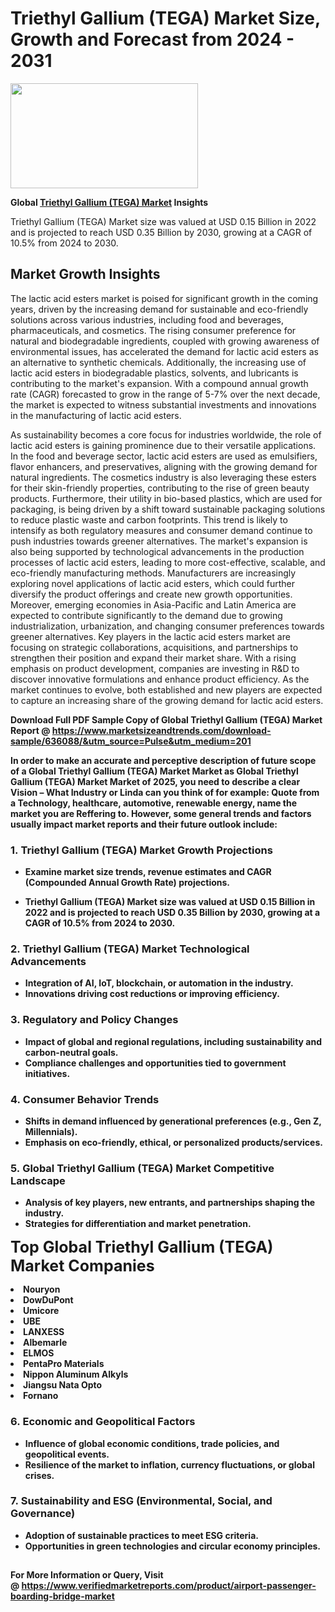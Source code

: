 <H1>Triethyl Gallium (TEGA) Market Size, Growth and Forecast from 2024 - 2031</H1><img class="aligncenter size-medium wp-image-584254" src="https://thirdeyenews.in/wp-content/uploads/2024/09/Global-Market-Research-300x168.jpeg" alt="" width="300" height="168" /><p><strong>Global&nbsp;<a href="https://www.marketsizeandtrends.com/download-sample/636088/&amp;utm_source=Pulse&amp;utm_medium=201">Triethyl Gallium (TEGA) Market</a> Insights</strong></p><p>Triethyl Gallium (TEGA) Market size was valued at USD 0.15 Billion in 2022 and is projected to reach USD 0.35 Billion by 2030, growing at a CAGR of 10.5% from 2024 to 2030.</p><p><h2>Market Growth Insights</h2> <p>The lactic acid esters market is poised for significant growth in the coming years, driven by the increasing demand for sustainable and eco-friendly solutions across various industries, including food and beverages, pharmaceuticals, and cosmetics. The rising consumer preference for natural and biodegradable ingredients, coupled with growing awareness of environmental issues, has accelerated the demand for lactic acid esters as an alternative to synthetic chemicals. Additionally, the increasing use of lactic acid esters in biodegradable plastics, solvents, and lubricants is contributing to the market's expansion. With a compound annual growth rate (CAGR) forecasted to grow in the range of 5-7% over the next decade, the market is expected to witness substantial investments and innovations in the manufacturing of lactic acid esters.</p> <p><strong></strong></p> <p>As sustainability becomes a core focus for industries worldwide, the role of lactic acid esters is gaining prominence due to their versatile applications. In the food and beverage sector, lactic acid esters are used as emulsifiers, flavor enhancers, and preservatives, aligning with the growing demand for natural ingredients. The cosmetics industry is also leveraging these esters for their skin-friendly properties, contributing to the rise of green beauty products. Furthermore, their utility in bio-based plastics, which are used for packaging, is being driven by a shift toward sustainable packaging solutions to reduce plastic waste and carbon footprints. This trend is likely to intensify as both regulatory measures and consumer demand continue to push industries towards greener alternatives. The market's expansion is also being supported by technological advancements in the production processes of lactic acid esters, leading to more cost-effective, scalable, and eco-friendly manufacturing methods. Manufacturers are increasingly exploring novel applications of lactic acid esters, which could further diversify the product offerings and create new growth opportunities. Moreover, emerging economies in Asia-Pacific and Latin America are expected to contribute significantly to the demand due to growing industrialization, urbanization, and changing consumer preferences towards greener alternatives. Key players in the lactic acid esters market are focusing on strategic collaborations, acquisitions, and partnerships to strengthen their position and expand their market share. With a rising emphasis on product development, companies are investing in R&D to discover innovative formulations and enhance product efficiency. As the market continues to evolve, both established and new players are expected to capture an increasing share of the growing demand for lactic acid esters. <p><strong></p><p><span class=""><strong>Download Full PDF Sample Copy of Global Triethyl Gallium (TEGA) Market Report</strong> @ <a href="https://www.marketsizeandtrends.com/download-sample/636088/&amp;utm_source=Pulse&amp;utm_medium=201" target="_blank">https://www.marketsizeandtrends.com/download-sample/636088/&amp;utm_source=Pulse&amp;utm_medium=201</a></span></p><p>In order to make an accurate and perceptive description of future scope of a Global&nbsp;Triethyl Gallium (TEGA) Market Market as Global&nbsp;Triethyl Gallium (TEGA) Market Market of 2025, you need to describe a clear Vision &ndash; What Industry or Linda can you think of for example: Quote from a Technology, healthcare, automotive, renewable energy, name the market you are Reffering to. However, some general trends and factors usually impact market reports and their future outlook include:</p><h3>1.&nbsp;<strong>Triethyl Gallium (TEGA) Market Growth Projections</strong></h3><ul><li>Examine market size trends, revenue estimates and CAGR (Compounded Annual Growth Rate) projections.</li><li><p>Triethyl Gallium (TEGA) Market size was valued at USD 0.15 Billion in 2022 and is projected to reach USD 0.35 Billion by 2030, growing at a CAGR of 10.5% from 2024 to 2030.</p></li></ul><h3>2.&nbsp;<strong>Triethyl Gallium (TEGA) Market Technological Advancements</strong></h3><ul><li>Integration of AI, IoT, blockchain, or automation in the industry.</li><li>Innovations driving cost reductions or improving efficiency.</li></ul><h3>3.&nbsp;<strong>Regulatory and Policy Changes</strong></h3><ul><li>Impact of global and regional regulations, including sustainability and carbon-neutral goals.</li><li>Compliance challenges and opportunities tied to government initiatives.</li></ul><h3>4.&nbsp;<strong>Consumer Behavior Trends</strong></h3><ul><li>Shifts in demand influenced by generational preferences (e.g., Gen Z, Millennials).</li><li>Emphasis on eco-friendly, ethical, or personalized products/services.</li></ul><h3>5.&nbsp;<strong>Global Triethyl Gallium (TEGA) Market Competitive Landscape</strong></h3><ul><li>Analysis of key players, new entrants, and partnerships shaping the industry.</li><li>Strategies for differentiation and market penetration.</li></ul><p data-pm-slice="1 1 []"><span style="color: inherit; font-family: inherit; font-size: 25px;">Top Global Triethyl Gallium (TEGA) Market Companies</span></p><div class="" data-test-id=""><p><li>Nouryon</li><li> DowDuPont</li><li> Umicore</li><li> UBE</li><li> LANXESS</li><li> Albemarle</li><li> ELMOS</li><li> PentaPro Materials</li><li> Nippon Aluminum Alkyls</li><li> Jiangsu Nata Opto</li><li> Fornano</li></p></div><h3>6.&nbsp;<strong>Economic and Geopolitical Factors</strong></h3><ul><li>Influence of global economic conditions, trade policies, and geopolitical events.</li><li>Resilience of the market to inflation, currency fluctuations, or global crises.</li></ul><h3>7.&nbsp;<strong>Sustainability and ESG (Environmental, Social, and Governance)</strong></h3><ul><li>Adoption of sustainable practices to meet ESG criteria.</li><li>Opportunities in green technologies and circular economy principles.</li></ul><h2><strong style="font-size: 14px;">For More Information or Query, Visit @&nbsp;</strong><a style="background-color: #ffffff; font-size: 14px;" href="https://www.marketsizeandtrends.com/report/triethyl-gallium-tega-market/" target="_blank">https://www.verifiedmarketreports.com/product/airport-passenger-boarding-bridge-market</a></h2>
